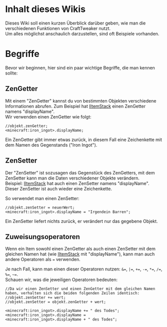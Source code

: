 # Inhalt dieses Wikis

Dieses Wiki soll einen kurzen Überblick darüber geben, wie man die verschiedenen Funktionen von CraftTweaker nutzt.  
Um alles möglichst anschaulich darzustellen, sind oft Beispiele vorhanden.

# Begriffe

Bevor wir beginnen, hier sind ein paar wichtige Begriffe, die man kennen sollte:

## ZenGetter

Mit einem "ZenGetter" kannst du von bestimmten Objekten verschiedene Informationen abrufen. Zum Beispiel hat [IItemStack](/Vanilla/Items/IItemStack/) einen ZenGetter namens "displayName".  
Wir verwenden einen ZenGetter wie folgt:

```zenscript
//objekt.zenGetter;
<minecraft:iron_ingot>.displayName;
```

Ein ZenGetter gibt immer etwas zurück, in diesem Fall eine Zeichenkette mit dem Namen des Gegenstands ("Iron Ingot").

## ZenSetter

Der "ZenSetter" ist sozusagen das Gegenstück des ZenGetters, mit dem ZenSetter kann man die Daten verschiedener Objekte verändern.  
Beispiel: [IItemStack](/Vanilla/Items/IItemStack/) hat auch einen ZenSetter namens "displayName". Dieser ZenSetter ist auch wieder eine Zeichenkette.

So verwendet man einen ZenSetter:

```zenscript
//objekt.zenSetter = neuerWert;
<minecraft:iron_ingot>.displayName = "Irgendein Barren";
```

Ein ZenSetter liefert nichts zurück, er verändert nur das gegebene Objekt.

## Zuweisungsoperatoren

Wenn ein Item sowohl einen ZenGetter als auch einen ZenSetter mit dem gleichen Namen hat (wie [IItemStack](/Vanilla/Items/IItemStack/) mit "displayName"), kann man auch andere Operatoren als `=` verwenden.

Je nach Fall, kann man einen dieser Operatoren nutzen: `&=`, `|=`, `+=`, `-=`, `*=`, `/=`, `%=`, `~=`.  
Schauen wir, was die jeweiligen Operatoren bedeuten:

```zenscript
//Da wir einen ZenSetter und einen ZenGetter mit dem gleichen Namen haben, verhalten sich die beiden folgenden Zeilen identisch:
//objekt.zenSetter += wert;
//objekt.zenSetter = objekt.zenGetter + wert;

<minecraft:iron_ingot>.displayName += " des Todes";
<minecraft:iron_ingot>.displayName = <minecraft:iron_ingot>.displayName + " des Todes";
```